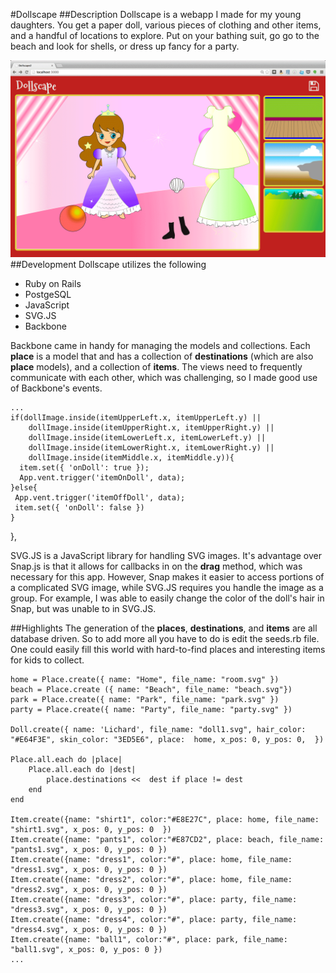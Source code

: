 #Dollscape
##Description
Dollscape is a webapp I made for my young daughters.  You get a paper doll, various pieces of clothing and other items, and a handful of locations to explore.  Put on your bathing suit, go go to the beach and look for shells, or dress up fancy for a party.

![Dollscape screenshot](/screenshots/dollscapeScreenshot.gif)
##Development
Dollscape utilizes the following 
- Ruby on Rails
- PostgeSQL
- JavaScript
- SVG.JS
- Backbone

Backbone came in handy for managing the models and collections.  Each **place** is a model that and has a collection of **destinations** (which are also **place** models), and a collection of **items**.  The views need to frequently communicate with each other, which was challenging, so I made good use of Backbone's events.  

	...
    if(dollImage.inside(itemUpperLeft.x, itemUpperLeft.y) ||
        dollImage.inside(itemUpperRight.x, itemUpperRight.y) ||
        dollImage.inside(itemLowerLeft.x, itemLowerLeft.y) ||
        dollImage.inside(itemLowerRight.x, itemLowerRight.y) ||
        dollImage.inside(itemMiddle.x, itemMiddle.y)){
      item.set({ 'onDoll': true });
      App.vent.trigger('itemOnDoll', data);
    }else{
     App.vent.trigger('itemOffDoll', data);
     item.set({ 'onDoll': false })
    }
  },

SVG.JS is a JavaScript library for handling SVG images.  It's advantage over Snap.js is that it allows for callbacks in on the **drag** method, which was necessary for this app.  However, Snap makes it easier to access portions of a complicated SVG image, while SVG.JS requires you handle the image as a group.  For example, I was able to easily change the color of the doll's hair in Snap, but was unable to in SVG.JS.

##Highlights
The generation of the **places**, **destinations**, and **items** are all database driven.  So to add more all you have to do is edit the seeds.rb file.  One could easily fill this world with hard-to-find places and interesting items for kids to collect.

	home = Place.create({ name: "Home", file_name: "room.svg" })
	beach = Place.create ({ name: "Beach", file_name: "beach.svg"})
	park = Place.create({ name: "Park", file_name: "park.svg" })
	party = Place.create({ name: "Party", file_name: "party.svg" })
	
	Doll.create({ name: 'Lichard', file_name: "doll1.svg", hair_color: "#E64F3E", skin_color: "3ED5E6", place: 	home, x_pos: 0, y_pos: 0,  })

	Place.all.each do |place|
  		Place.all.each do |dest|
    		place.destinations <<  dest if place != dest
  		end
	end

	Item.create({name: "shirt1", color:"#E8E27C", place: home, file_name: "shirt1.svg", x_pos: 0, y_pos: 0  })
	Item.create({name: "pants1", color:"#E87CD2", place: beach, file_name: "pants1.svg", x_pos: 0, y_pos: 0 })
	Item.create({name: "dress1", color:"#", place: home, file_name: "dress1.svg", x_pos: 0, y_pos: 0 })
	Item.create({name: "dress2", color:"#", place: home, file_name: "dress2.svg", x_pos: 0, y_pos: 0 })
	Item.create({name: "dress3", color:"#", place: party, file_name: "dress3.svg", x_pos: 0, y_pos: 0 })
	Item.create({name: "dress4", color:"#", place: party, file_name: "dress4.svg", x_pos: 0, y_pos: 0 })
	Item.create({name: "ball1", color:"#", place: park, file_name: "ball1.svg", x_pos: 0, y_pos: 0 })
	...


